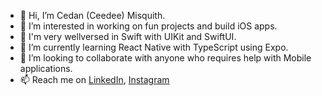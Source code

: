- 👋 Hi, I’m Cedan (Ceedee) Misquith.
- 👀 I’m interested in working on fun projects and build iOS apps.
- 🌟 I'm very wellversed in Swift with UIKit and SwiftUI.
- 🌱 I’m currently learning React Native with TypeScript using Expo.
- 💞️ I’m looking to collaborate with anyone who requires help with Mobile applications.
- 📫 Reach me on [LinkedIn](www.linkedin.com/in/cedanmisquith), [Instagram](https://www.instagram.com/cedanmisquith)

<!---
cedanmisquith/cedanmisquith is a ✨ special ✨ repository because its `README.md` (this file) appears on your GitHub profile.
You can click the Preview link to take a look at your changes.
--->
